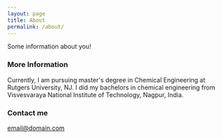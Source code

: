 ```yaml
---
layout: page
title: About
permalink: /about/
---
```


Some information about you!

### More Information

Currently, I am pursuing master's degree in Chemical Engineering at Rutgers University, NJ.
I did my bachelors in chemical engineering from Visvesvaraya National Institute of Technology, Nagpur, India. 

### Contact me

[email@domain.com](mailto:csp007chinmay@gmail.com)
